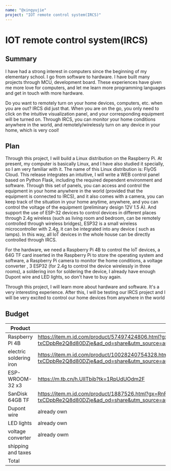 ```yaml
---
name: "@xingyujie"
project: "IOT remote control system(IRCS)"
---
```


# IOT remote control system(IRCS)

## Summary
I have had a strong interest in computers since the beginning of my elementary school. I go from software to hardware. I have built many projects through MCU, development board. These experiences have given me more love for computers, and let me learn more programming languages and get in touch with more hardware.  

Do you want to remotely turn on your home devices, computers, etc. when you are out? IRCS did just that. When you are on the go, you only need to click on the intuitive visualization panel, and your corresponding equipment will be turned on.  Through IRCS, you can monitor your home conditions anywhere in the world, and remotely/wirelessly turn on any device in your home, which is very cool!



## Plan

Through this project, I will build a Linux distribution on the Raspberry Pi. At present, my computer is basically Linux, and I have also studied it specially, so I am very familiar with it. The name of this Linux distribution is: FlyOS Cloud. This release integrates an intuitive, I will write a WEB control panel based on Python Flask, including the required dependent environment and software. Through this set of panels, you can access and control the equipment in your home anywhere in the world (provided that the equipment is connected to IRCS), and it also comes with a camera, you can keep track of the situation in your home anytime, anywhere, and you can control the voltage of the equipment (preliminary design 12V 1.5 A). And support the use of ESP-32 devices to control devices in different places through 2.4g wireless (such as living room and bedroom, can be remotely controlled through wireless bridges), ESP32 is a small wireless microcontroller with 2.4g, it can be integrated into any device ( such as lamps). In this way, all IoT devices in the whole house can be directly controlled through IRCS.

For the hardware, we need a Raspberry Pi 4B to control the IoT devices, a 64G TF card inserted in the Raspberry Pi to store the operating system and software, a Raspberry Pi camera to monitor the home conditions, a voltage converter , 3 ESP32 (for 2.4g to control the device wirelessly in three rooms), a soldering iron for soldering the device, I already have enough Dupont wire and LED lights, so don't have to buy again.

Through this project, I will learn more about hardware and software. It's a very interesting experience. After this, I will be testing our IRCS project and I will be very excited to control our home devices from anywhere in the world

## Budget


| Product         | Supplier/Link                         | Cost   |
| --------------- | ------------------------------------- | ------ |
| Raspberry PI 4B | https://item.m.jd.com/product/57497424806.html?gx=RnFkkTZcamffmtRP--txCDpbRe2Q8d80DZje&ad_od=share&utm_source=androidapp&utm_medium=appshare&utm_campaign=t_335139774&utm_term=CopyURL | $198.41  |
| electric soldering iron | https://item.m.jd.com/product/10028240754328.html?gx=RnFkkTZcamffmtRP--txCDpbRe2Q8d80DZje&ad_od=share&utm_source=androidapp&utm_medium=appshare&utm_campaign=t_335139774&utm_term=CopyURL  | $35.53 |
| ESP-WROOM-32 x3 | https://m.tb.cn/h.UlITbib?tk=1RpUdUOdm2F | $10.28 |
| SanDisk 64GB TF | https://item.m.jd.com/product/1887526.html?gx=RnFkkTZcamffmtRP--txCDpbRe2Q8d80DZje&ad_od=share&utm_source=androidapp&utm_medium=appshare&utm_campaign=t_335139774&utm_term=CopyURL | $5.12 |
| Dupont wire     | already own 
| LED lights      | already own
| voltage converter | already owm
| shipping and taxes|                                     | $0.00 |
| Total           |                                       | $249.34 |
